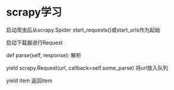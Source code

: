 # scrapy学习
启动爬虫后从scrapy.Spider start_requests()或start_urls作为起始

启动下载器进行Request

def parse(self, response): 解析

yield scrapy.Request(url, callback=self.some_parse) 将url放入队列

yield item 返回item